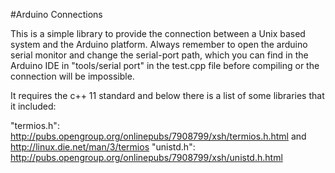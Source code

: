 #Arduino Connections

This is a simple library to provide the connection between a Unix based system and the Arduino platform.
Always remember to open the arduino serial monitor and change the serial-port path,
which you can find in the Arduino IDE in "tools/serial port" in the test.cpp file 
before compiling or the connection will be impossible.

It requires the c++ 11 standard and below there is a list of some libraries that it included:

"termios.h": http://pubs.opengroup.org/onlinepubs/7908799/xsh/termios.h.html and http://linux.die.net/man/3/termios 
"unistd.h":  http://pubs.opengroup.org/onlinepubs/7908799/xsh/unistd.h.html
